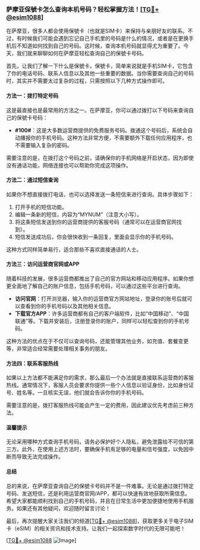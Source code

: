 ### 萨摩亚保號卡怎么查询本机号码？轻松掌握方法！[[TG💪+ @esim1088](https://t.me/s/esim1088)]

在萨摩亚，很多人都会使用保號卡（也就是SIM卡）来保持与亲朋好友的联系。不过，有时候我们可能会遇到忘记自己手机里的号码是什么的情况，或者是在更换手机后不知道如何找到自己的号码。这时候，查询本机号码就显得尤为重要了。今天，我们就来聊聊如何在萨摩亚轻松查询自己的保號卡号码。

首先，让我们了解一下什么是保號卡。保號卡，简单来说就是手机SIM卡，它包含了你的电话号码、联系人信息以及其他一些重要的数据。当你需要查询自己的号码时，其实并不需要太过复杂的过程，只需按照以下几种方式操作即可。

#### 方法一：拨打特定号码

这是最直接也是最常用的方法之一。在萨摩亚，你可以通过拨打以下号码来查询自己的保號卡号码：

- **#100#**：这是大多数运营商提供的免费服务号码。拨通这个号码后，系统会自动播报你的手机号码。这种方法非常方便，不需要额外下载任何应用程序，也不需要输入复杂的密码。

需要注意的是，在拨打这个号码之前，请确保你的手机网络是开启状态，因为即使没有通话功能，网络连接也可以帮助你完成这项操作。

#### 方法二：通过短信查询

如果你不想直接拨打电话，也可以选择发送一条短信来进行查询。具体步骤如下：

1. 打开手机的短信功能。
2. 编辑一条新的短信，内容为“MYNUM”（注意大小写）。
3. 将这条短信发送到你的运营商提供的客服号码（通常可以在运营商官网找到）。
4. 短信发送成功后，你会很快收到一条回复，里面会显示你的手机号码。

这种方式同样简单易行，适合那些不喜欢直接通话的人士。

#### 方法三：访问运营商官网或APP

随着科技的发展，很多运营商都推出了自己的官方网站和移动应用程序。如果你想更全面地了解自己的账户信息，包括手机号码，可以通过这些平台进行查询。

- **访问官网**：打开浏览器，输入你的运营商官方网站地址，登录你的账号后就可以查看到你的手机号码以及其他相关信息。
- **下载官方APP**：许多运营商都有自己的客户端软件，比如“中国移动”、“中国联通”等。下载并安装后，注册登录你的账户，同样可以轻松查到你的手机号码。

这种方法的优点在于不仅可以查询号码，还能管理其他业务，如充值、套餐变更等，非常适合经常需要处理相关事务的朋友。

#### 方法四：联系客服热线

如果以上方法都不能满足你的需求，那么最后一个办法就是直接联系运营商的客服热线。通常情况下，客服人员会要求你提供一些个人信息以验证身份，比如身份证号、姓名等。一旦核实无误，他们就会告诉你你的手机号码。

需要注意的是，拨打客服热线可能会产生一定的费用，因此建议优先考虑前三种方法。

#### 温馨提示

无论采用哪种方式查询手机号码，请务必保护好个人隐私，避免泄露给不可信的第三方。此外，在使用上述方法时，要确保手机有足够的电量和信号强度，以免因中断而导致无法完成操作。

#### 总结

总的来说，在萨摩亚查询自己的保號卡号码并不是一件难事。无论是通过拨打特定号码、发送短信，还是利用运营商官网/APP，都可以快速有效地获取所需信息。希望大家都能顺利找到自己的手机号码，并且在日常生活中更加便捷地使用手机服务。如果还有其他疑问，欢迎随时留言讨论！

最后，再次提醒大家关注我们的频道[[TG💪+ @esim1088](https://t.me/s/esim1088)]，获取更多关于电子SIM卡（eSIM）的相关资讯和技术支持。让我们一起探索数字时代的无限可能吧！

[[TG💪+ @esim1088](https://t.me/s/esim1088) ![Image](https://i.postimg.cc/4NQfJmqS/Snipaste-2025-05-13-00-14-12.png)]